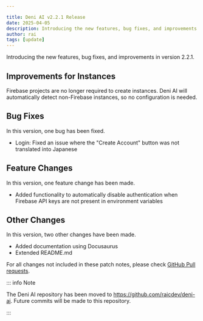 ```yaml
---

title: Deni AI v2.2.1 Release
date: 2025-04-05
description: Introducing the new features, bug fixes, and improvements in version 2.2.1.
author: rai
tags: [update]
---
```


Introducing the new features, bug fixes, and improvements in version 2.2.1.

## Improvements for Instances

Firebase projects are no longer required to create instances. Deni AI will automatically detect non-Firebase instances, so no configuration is needed.

## Bug Fixes

In this version, one bug has been fixed.

- Login: Fixed an issue where the "Create Account" button was not translated into Japanese

## Feature Changes

In this version, one feature change has been made.

- Added functionality to automatically disable authentication when Firebase API keys are not present in environment variables

## Other Changes

In this version, two other changes have been made.

- Added documentation using Docusaurus
- Extended README.md

For all changes not included in these patch notes, please check [GitHub Pull requests](https://github.com/raicdev/deni-ai/pull/3).

::: info Note

The Deni AI repository has been moved to https://github.com/raicdev/deni-ai. Future commits will be made to this repository.

:::
